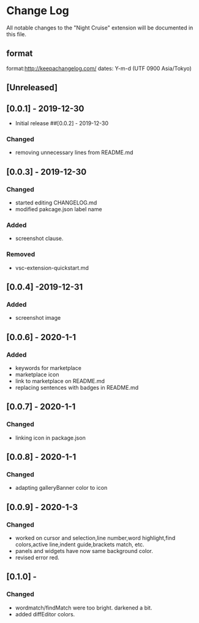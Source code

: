 # Change Log

All notable changes to the "Night Cruise" extension will be documented in this file.

## format
 format:http://keepachangelog.com/ 
 dates: Y-m-d (UTF 0900 Asia/Tokyo)
## [Unreleased]

## [0.0.1] - 2019-12-30
- Initial release
##[0.0.2] - 2019-12-30
### Changed
- removing unnecessary lines from README.md
## [0.0.3] - 2019-12-30
### Changed
- started editing CHANGELOG.md
- modified pakcage.json label name
### Added
- screenshot clause.
### Removed
- vsc-extension-quickstart.md
## [0.0.4] -2019-12-31
### Added
- screenshot image
## [0.0.6] - 2020-1-1
### Added
- keywords for marketplace
- marketplace icon
- link to marketplace on README.md
- replacing sentences with badges in README.md
## [0.0.7] - 2020-1-1
### Changed
- linking icon in package.json
## [0.0.8] - 2020-1-1
### Changed
- adapting galleryBanner color to icon
## [0.0.9] - 2020-1-3
### Changed
- worked on cursor and selection,line number,word highlight,find colors,active line,indent guide,brackets match, etc.
- panels and widgets have now same background color.
- revised error red.
## [0.1.0] - 
### Changed
- wordmatch/findMatch were too bright. darkened a bit.
- added diffEditor colors.